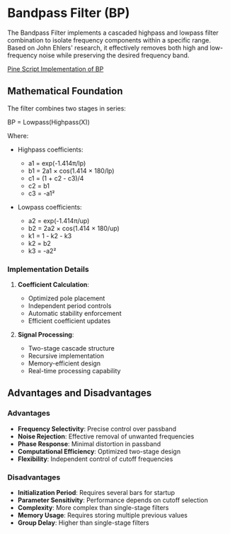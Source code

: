 # Bandpass Filter (BP)

The Bandpass Filter implements a cascaded highpass and lowpass filter combination to isolate frequency components within a specific range. Based on John Ehlers' research, it effectively removes both high and low-frequency noise while preserving the desired frequency band.

[Pine Script Implementation of BP](https://github.com/mihakralj/pinescript/blob/main/indicators/filters/ehbpf.pine)

## Mathematical Foundation

The filter combines two stages in series:

BP = Lowpass(Highpass(X))

Where:

- Highpass coefficients:
  - a1 = exp(-1.414π/lp)
  - b1 = 2a1 × cos(1.414 × 180/lp)
  - c1 = (1 + c2 - c3)/4
  - c2 = b1
  - c3 = -a1²

- Lowpass coefficients:
  - a2 = exp(-1.414π/up)
  - b2 = 2a2 × cos(1.414 × 180/up)
  - k1 = 1 - k2 - k3
  - k2 = b2
  - k3 = -a2²

### Implementation Details

1. **Coefficient Calculation**:
   - Optimized pole placement
   - Independent period controls
   - Automatic stability enforcement
   - Efficient coefficient updates

2. **Signal Processing**:
   - Two-stage cascade structure
   - Recursive implementation
   - Memory-efficient design
   - Real-time processing capability

## Advantages and Disadvantages

### Advantages

- **Frequency Selectivity**: Precise control over passband
- **Noise Rejection**: Effective removal of unwanted frequencies
- **Phase Response**: Minimal distortion in passband
- **Computational Efficiency**: Optimized two-stage design
- **Flexibility**: Independent control of cutoff frequencies

### Disadvantages

- **Initialization Period**: Requires several bars for startup
- **Parameter Sensitivity**: Performance depends on cutoff selection
- **Complexity**: More complex than single-stage filters
- **Memory Usage**: Requires storing multiple previous values
- **Group Delay**: Higher than single-stage filters
